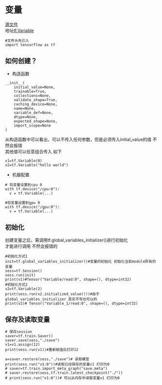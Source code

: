 # 变量
[源文件](./variable.py)   
地址[tf.Variable](https://www.tensorflow.org/api_docs/python/tf/Variable) 
```
#文件头先引入
import tensorflow as tf
```

## 如何创建？ 
- 构造函数
```
__init__(
    initial_value=None,
    trainable=True,
    collections=None,
    validate_shape=True,
    caching_device=None,
    name=None,
    variable_def=None,
    dtype=None,
    expected_shape=None,
    import_scope=None
)
```
从构造函数中可以看出，可以不传入任何参数，但是必须传入initial_value的值 不然会报错  
其他值可以任意组合传入 如下
```
v1=tf.Variable(0) 
v2=tf.Variable("hello world")
```
- 机器配置
```
# 将变量设置到cpu 0
with tf.device("/cpu:0"):
  v = tf.Variable(...)

#将变量设置到gpu 0
with tf.device("/gpu:0"):
  v = tf.Variable(...)
```

## 初始化
创建变量之后，需调用tf.global_variables_initializer()进行初始化  
才能进行调用 不然会报错的
```
#初始化方式1
init=tf.global_variables_initializer()#变量的初始化 初始化当前module所有的变量
sess=tf.Session()
sess.run(init)
print(v1)#Tensor("Variable/read:0", shape=(), dtype=int32)
#初始化方式2
v2=tf.Variable(2)
print(sess.run(v2.initialized_value()))#由于global_variables_initializer 其实不写也可以的
print(v2)# Tensor("Variable_1/read:0", shape=(), dtype=int32)
```
## 保存及读取变量
```
# 保存session
saver=tf.train.Saver()
saver.save(sess,"./save")
v1=v1.assign(12)
print(sess.run(v1))#重新赋值后打印12

a=saver.restore(sess,"./save")# 读取模型
print(sess.run("v1:0"))#读取已经保存的变量v1 打印为0
# saver=tf.train.import_meta_graph("save.meta")
# saver.restore(sess,tf.train.latest_checkpoint("./"))
# print(sess.run("v1:0"))# 可以从内存中读取变量v1 打印为0
```

